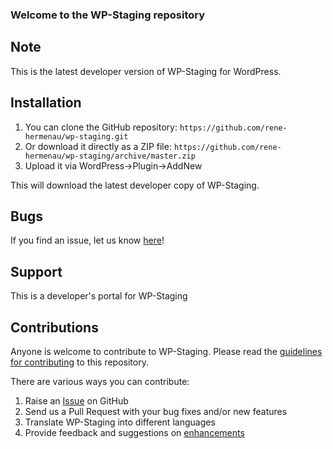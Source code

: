 ### Welcome to the WP-Staging repository

## Note ##

This is the latest developer version of WP-Staging for WordPress. 

## Installation ##

1. You can clone the GitHub repository: `https://github.com/rene-hermenau/wp-staging.git`
2. Or download it directly as a ZIP file: `https://github.com/rene-hermenau/wp-staging/archive/master.zip`
3. Upload it via WordPress->Plugin->AddNew

This will download the latest developer copy of WP-Staging.

## Bugs ##
If you find an issue, let us know [here](https://github.com/rene-hermenau/wp-staging/issues?state=open)!

## Support ##
This is a developer's portal for WP-Staging

## Contributions ##
Anyone is welcome to contribute to WP-Staging. Please read the [guidelines for contributing](https://github.com/rene-hermenau/wp-staging/blob/master/CONTRIBUTING.md) to this repository.

There are various ways you can contribute:

1. Raise an [Issue](https://github.com/rene-hermenau/wp-staging/issues) on GitHub
2. Send us a Pull Request with your bug fixes and/or new features
3. Translate WP-Staging into different languages
4. Provide feedback and suggestions on [enhancements](https://github.com/rene-hermenau/wp-staging/issues?direction=desc&labels=Enhancement&page=1&sort=created&state=open)
